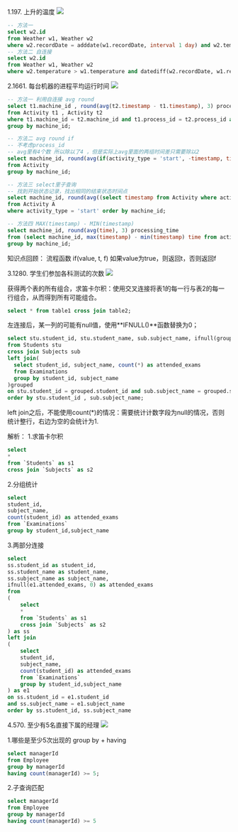1.197. 上升的温度
![](${currentFileDir}/20230925210001.png)

```sql
-- 方法一
select w2.id 
from Weather w1, Weather w2
where w2.recordDate = adddate(w1.recordDate, interval 1 day) and w2.temperature > w1.temperature;
-- 方法二 自连接
select w2.id 
from Weather w1, Weather w2 
where w2.temperature > w1.temperature and datediff(w2.recordDate, w1.recordDate) = 1;
```

2.1661. 每台机器的进程平均运行时间
![](${currentFileDir}/20230925205853.png)

```sql
-- 方法一 利用自连接 avg round
select t1.machine_id , round(avg(t2.timestamp - t1.timestamp), 3) processing_time
from Activity t1 , Activity t2 
where t1.machine_id = t2.machine_id and t1.process_id = t2.process_id and t1.activity_type = 'start' and t2.activity_type = 'end'
group by machine_id;

-- 方法二 avg round if
-- 不考虑process_id
-- avg里有4个数 所以除以了4 ，但是实际上avg里面的两组时间差只需要除以2
select machine_id, round(avg(if(activity_type = 'start', -timestamp, timestamp))*2, 3) processing_time
from Activity
group by machine_id;

-- 方法三 select里子查询
-- 找到开始状态记录，找出相同的结束状态时间点
select machine_id, round(avg((select timestamp from Activity where activity_type = 'end' and (machine_id, process_id) = (A.machine_id, A.process_id) - A.timestamp), 3))
from Activity A
where activity_type = 'start' order by machine_id;

-- 方法四 MAX(timestamp) - MIN(timestamp)
select machine_id, round(avg(time), 3) processing_time
from (select machine_id, max(timestamp) - min(timestamp) time from activity group by machine_id, process_id) A
group by machine_id;
```
知识点回顾：
流程函数 if(value, t, f) 如果value为true，则返回t，否则返回f



3.1280. 学生们参加各科测试的次数
![](${currentFileDir}/20230927212934.png)

获得两个表的所有组合，求笛卡尔积：使用交叉连接将表1的每一行与表2的每一行组合，从而得到所有可能组合。
```sql
select * from table1 cross join table2; 
```
左连接后，某一列的可能有null值，使用**IFNULL()**函数替换为0；

```sql
select stu.student_id, stu.student_name, sub.subject_name, ifnull(grouped.attended_exams, 0) attended_exams 
from Students stu
cross join Subjects sub
left join(
  select student_id, subject_name, count(*) as attended_exams 
  from Examinations
  group by student_id, subject_name
)grouped
on stu.student_id = grouped.student_id and sub.subject_name = grouped.subject_name 
order by stu.student_id , sub.subject_name;
```

left join之后，不能使用count(*)的情况：需要统计计数字段为null的情况，否则统计整行，右边为空的会统计为1.

解析：
1.求笛卡尔积
```sql
select
*
from `Students` as s1 
cross join `Subjects` as s2
```
2.分组统计
```sql
select
student_id, 
subject_name,
count(student_id) as attended_exams
from `Examinations`
group by student_id,subject_name
```
3.两部分连接
```sql
select
ss.student_id as student_id,
ss.student_name as student_name,
ss.subject_name as subject_name,
ifnull(e1.attended_exams, 0) as attended_exams
from
(
    select
    *
    from `Students` as s1 
    cross join `Subjects` as s2
) as ss
left join
(
    select
    student_id, 
    subject_name,
    count(student_id) as attended_exams
    from `Examinations`
    group by student_id,subject_name
) as e1
on ss.student_id = e1.student_id
and ss.subject_name = e1.subject_name
order by ss.student_id, ss.subject_name
```

4.570. 至少有5名直接下属的经理
![](${currentFileDir}/20230927215740.png)

1.哪些是至少5次出现的 group by + having
```sql
select managerId
from Employee
group by managerId
having count(managerId) >= 5;
```
2.子查询匹配
```sql
select managerId
from Employee
group by managerId
having count(managerId) >= 5
```